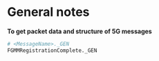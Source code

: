 # General notes

**To get packet data and structure of 5G messages**

```python
# <MessageName>._GEN
FGMMRegistrationComplete._GEN

```